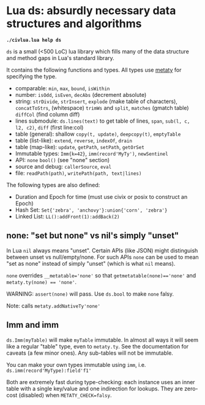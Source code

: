 # Lua ds: absurdly necessary data structures and algorithms

**`./civlua.lua help ds`**

`ds` is a small (<500 LoC) lua library which fills many of the data structure
and method gaps in Lua's standard library.

It contains the following functions and types. All types use
[metaty](../metaty/README.md) for specifying the type.

- comparable: `min`, `max`, `bound`, `isWithin`
- number: `isOdd`, `isEven`, `decAbs` (decrement absolute)
- string: `strDivide`, `strInsert`, `explode` (make table of characters),
  `concatToStrs`, (whitespace) `trimWs` and `split`, `matches` (gmatch table)
  `diffCol` (find column diff)
- lines submodule: `ds.lines(text)` to get table of lines, `span`, `sub(l, c,
  l2, c2)`, `diff` (first line:col)
- table (general): shallow `copy(t, update)`, `deepcopy(t)`, `emptyTable`
- table (list-like): `extend`, `reverse`, `indexOf`, `drain`
- table (map-like): `update`, `getPath`, `setPath`, `getOrSet`
- Immutable types: `Imm{k=42}`, `imm(record'MyTy')`, `newSentinel`
- API: `none` `bool()` (see "none" section)
- source and debug: `callerSource`, `eval`
- file: `readPath(path)`, `writePath(path, text|lines)`

The following types are also defined:
- Duration and Epoch for time (must use civix or posix to construct an Epoch)
- Hash Set: `Set{'zebra', 'anchovy'}:union{'corn', 'zebra'}`
- Linked List: `LL():addFront(1):addBack(2)`

## none: "set but none" vs nil's simply "unset"
In Lua `nil` always means "unset". Certain APIs (like JSON) might distinguish
between unset vs null/empty/none. For such APIs `none` can be used to mean "set
as none" instead of simply "unset" (which is what `nil` means).

`none` overrides `__metatable='none'` so that `getmetatable(none)=='none'` and
`metaty.ty(none) == 'none'`.

WARNING: `assert(none)` will pass.  Use `ds.bool` to make `none` falsy.

Note: calls `metaty.addNativeTy'none'`

## Imm and imm
`ds.Imm(myTable)` will make `myTable` immutable. In almost all ways it will
seem like a regular "table" type, even to `metaty.ty`. See the documentation for
caveats (a few minor ones). Any sub-tables will not be immutable.

You can make your own types immutable using `imm`, i.e.
`ds.imm(record'MyType):field'f1'`

Both are extremely fast during type-checking: each instance uses an inner table
with a single key/value and one indirection for lookups. They are zero-cost
(disabled) when `METATY_CHECK=falsy`.
